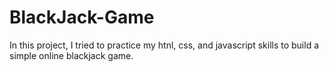# BlackJack-Game
In this project, I tried to practice my htnl, css, and javascript skills to build a simple online blackjack game.
